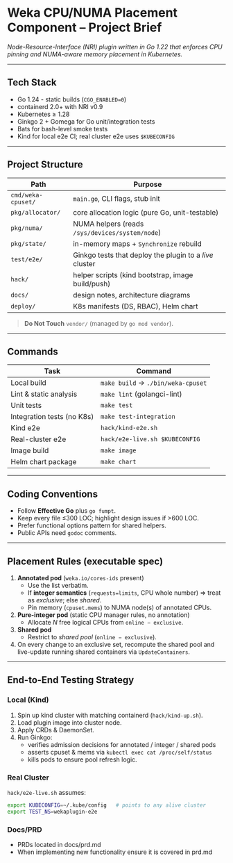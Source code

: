 # Weka CPU/NUMA Placement Component – Project Brief

*Node-Resource-Interface (NRI) plugin written in Go 1.22 that enforces CPU pinning and NUMA-aware memory placement in Kubernetes.*

---

## Tech Stack
- Go 1.24 - static builds (`CGO_ENABLED=0`)
- containerd 2.0+ with NRI v0.9
- Kubernetes ≥ 1.28
- Ginkgo 2 + Gomega for Go unit/integration tests
- Bats for bash-level smoke tests
- Kind for local e2e CI; real cluster e2e uses `$KUBECONFIG`

---

## Project Structure
| Path | Purpose |
|------|---------|
| `cmd/weka-cpuset/` | `main.go`, CLI flags, stub init |
| `pkg/allocator/` | core allocation logic (pure Go, unit-testable) |
| `pkg/numa/` | NUMA helpers (reads `/sys/devices/system/node`) |
| `pkg/state/` | in-memory maps + `Synchronize` rebuild |
| `test/e2e/` | Ginkgo tests that deploy the plugin to a *live* cluster |
| `hack/` | helper scripts (kind bootstrap, image build/push) |
| `docs/` | design notes, architecture diagrams |
| `deploy/` | K8s manifests (DS, RBAC), Helm chart |

> **Do Not Touch** `vendor/` (managed by `go mod vendor`).

---

## Commands
| Task | Command |
|------|---------|
| Local build | `make build` → `./bin/weka-cpuset` |
| Lint & static analysis | `make lint` (golangci-lint) |
| Unit tests | `make test` |
| Integration tests (no K8s) | `make test-integration` |
| Kind e2e | `hack/kind-e2e.sh` |
| Real-cluster e2e | `hack/e2e-live.sh $KUBECONFIG` |
| Image build | `make image` |
| Helm chart package | `make chart` |

---

## Coding Conventions
- Follow **Effective Go** plus `go fumpt`.
- Keep every file ≤300 LOC; highlight design issues if >600 LOC.
- Prefer functional options pattern for shared helpers.
- Public APIs need `godoc` comments.

---

## Placement Rules (executable spec)
1. **Annotated pod** (`weka.io/cores-ids` present)  
   - Use the list verbatim.  
   - If **integer semantics** (`requests=limits`, CPU whole number) ⇒ treat as *exclusive*; else *shared*.  
   - Pin memory (`cpuset.mems`) to NUMA node(s) of annotated CPUs.
2. **Pure-integer pod** (static CPU manager rules, no annotation)  
   - Allocate *N* free logical CPUs from `online − exclusive`.  
3. **Shared pod**  
   - Restrict to *shared pool* (`online − exclusive`).  
4. On every change to an exclusive set, recompute the shared pool and live-update running shared containers via `UpdateContainers`.

---

## End-to-End Testing Strategy
### Local (Kind)
1. Spin up kind cluster with matching containerd (`hack/kind-up.sh`).  
2. Load plugin image into cluster node.  
3. Apply CRDs & DaemonSet.  
4. Run Ginkgo:  
   - verifies admission decisions for annotated / integer / shared pods  
   - asserts cpuset & mems via `kubectl exec cat /proc/self/status`  
   - kills pods to ensure pool refresh logic.

### Real Cluster
`hack/e2e-live.sh` assumes:
```bash
export KUBECONFIG=~/.kube/config   # points to any alive cluster
export TEST_NS=wekaplugin-e2e
```

### Docs/PRD
- PRDs located in docs/prd.md 
- When implementing new functionality ensure it is covered in prd.md
